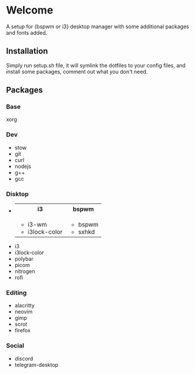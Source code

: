 # Welcome
A setup for {bspwm or i3} desktop manager with some additional packages and fonts added.

## Installation
Simply run setup.sh file, it will symlink the dotfiles to your config files, and install some packages, comment out what you don't need.

## Packages

### Base
xorg

### Dev
<ul>
    <li>stow
    <li>git
    <li>curl
    <li>nodejs
    <li>g++
    <li>gcc
</ul>

### Disktop 
<ul>
    <li>
        <table>
            <tr>
                <th> i3
                <th> bspwm
            </tr>
            <tr>
                <td>
                    <ul>
                        <li> i3-wm
                        <li> i3lock-color
                    </ul>
                </td>
                <td> 
                    <ul>
                        <li> bspwm
                        <li> sxhkd
                    </ul>
                </td>
            </tr>
        </table>
    <li>i3
    <li>i3lock-color
    <li>polybar
    <li>picom
    <li>nitrogen
    <li>rofi
</ul>

### Editing
<ul>
    <li>alacritty
    <li>neovim
    <li>gimp
    <li>scrot
    <li>firefox 
</ul>

### Social
<ul>
    <li>discord
    <li>telegram-desktop
</ul>

